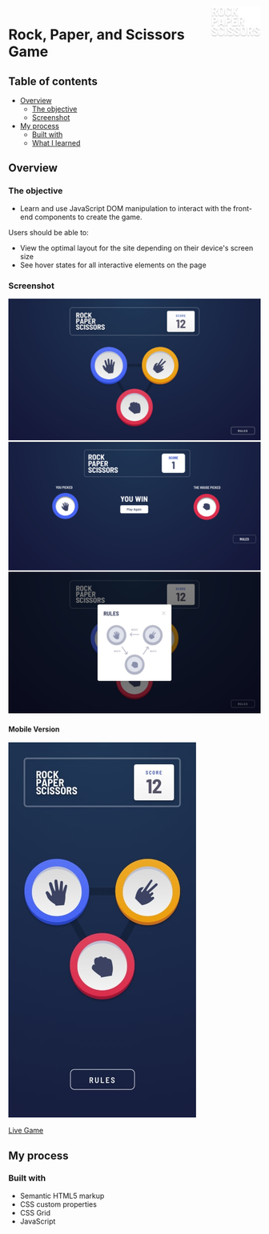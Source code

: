 <a href="https://mitp7rps.netlify.app/">
    <img src="images/logo.svg" alt="Fylo-logo" title="Fylo" align="right" height="61" />
</a>

# Rock, Paper, and Scissors Game

## Table of contents

- [Overview](#overview)
  - [The objective](#the-objective)
  - [Screenshot](#screenshot)
- [My process](#my-process)
  - [Built with](#built-with)
  - [What I learned](#what-i-learned)

## Overview

### The objective
- Learn and use JavaScript DOM manipulation to interact with the front-end components to create the game.

Users should be able to:
- View the optimal layout for the site depending on their device's screen size
- See hover states for all interactive elements on the page

### Screenshot
![Desktop-version](./images/desktop-step-1.jpg)
![Desktop-version](./images/outcome.png)
![Desktop-version](./images/desktop-rules-modal.jpg)
#### Mobile Version
![Mobile-version](./images/mobile-step-1.jpg)

[Live Game](https://mitp7rps.netlify.app/)

## My process

### Built with

- Semantic HTML5 markup
- CSS custom properties
- CSS Grid
- JavaScript
